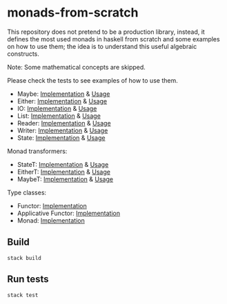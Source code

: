 # monads-from-scratch

This repository does not pretend to be a production library, instead, it defines the most used monads in haskell from 
scratch and some examples on how to use them; the idea is to understand this useful algebraic constructs.

Note: Some mathematical concepts are skipped. 

Please check the tests to see examples of how to use them.

- Maybe: [Implementation](src/Monad/Maybe.hs) & [Usage](test/Monad/MaybeSpec.hs)
- Either: [Implementation](src/Monad/Either.hs) & [Usage](test/Monad/EitherSpec.hs)
- IO: [Implementation](src/Monad/IO.hs) & [Usage](test/Monad/IOSpec.hs)
- List: [Implementation](src/Monad/List.hs) & [Usage](test/Monad/ListSpec.hs)
- Reader: [Implementation](src/Monad/Reader.hs) & [Usage](test/Monad/ReaderSpec.hs)
- Writer: [Implementation](src/Monad/Writer.hs) & [Usage](test/Monad/WriterSpec.hs)
- State: [Implementation](src/Monad/State.hs) & [Usage](test/Monad/StateSpec.hs)

Monad transformers:

- StateT: [Implementation](src/Monad/Transformer/StateT.hs) & [Usage](test/Monad/Transformer/StateTSpec.hs) 
- EitherT: [Implementation](src/Monad/Transformer/EitherT.hs) & [Usage](test/Monad/Transformer/EitherTSpec.hs)
- MaybeT: [Implementation](src/Monad/Transformer/MaybeT.hs) & [Usage](test/Monad/Transformer/MaybeTSpec.hs)

Type classes:

- Functor: [Implementation](src/Functor.hs)
- Applicative Functor: [Implementation](src/ApplicativeFunctor.hs)
- Monad: [Implementation](src/Monad.hs)

## Build
```shell
stack build
```

## Run tests
```shell
stack test
```
